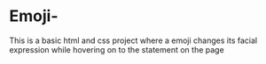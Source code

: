 # Emoji-
This is a basic html and css project where a emoji changes its facial expression while hovering on to the statement on the page
